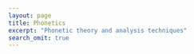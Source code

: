 ```yaml
---
layout: page
title: Phonetics
excerpt: "Phonetic theory and analysis techniques"
search_omit: true
---
```



